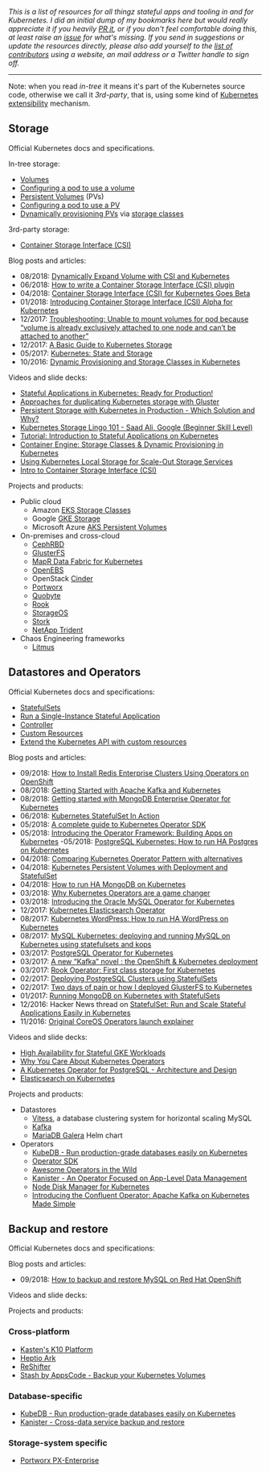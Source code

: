 _This is a list of resources for all thingz stateful apps and tooling in and for Kubernetes. I did an initial dump of my bookmarks here but would really appreciate it if you heavily [PR it](https://github.com/mhausenblas/stateful-kubernetes/pulls), or if you don't feel comfortable doing this, at least raise an [issue](https://github.com/mhausenblas/stateful-kubernetes/issues) for what's missing. If you send in suggestions or update the resources directly, please also add yourself to the [list of contributors](https://github.com/mhausenblas/stateful-kubernetes/blob/master/CONTRIBUTORS) using a website, an mail address or a Twitter handle to sign off._

---

Note: when you read _in-tree_ it means it's part of the Kubernetes source code, otherwise we call it _3rd-party_, that is, using some kind of [Kubernetes extensibility](https://speakerdeck.com/mhausenblas/bending-kubernetes-to-your-needs) mechanism.

## Storage

Official Kubernetes docs and specifications.

In-tree storage:

- [Volumes](https://kubernetes.io/docs/concepts/storage/volumes/)
- [Configuring a pod to use a volume](https://kubernetes.io/docs/tasks/configure-pod-container/configure-volume-storage/)
- [Persistent Volumes](https://kubernetes.io/docs/concepts/storage/persistent-volumes/) (PVs)
- [Configuring a pod to use a PV](https://kubernetes.io/docs/tasks/configure-pod-container/configure-persistent-volume-storage/)
- [Dynamically provisioning PVs](https://kubernetes.io/docs/concepts/storage/dynamic-provisioning/) via [storage classes](https://kubernetes.io/docs/concepts/storage/storage-classes/)

3rd-party storage:

- [Container Storage Interface (CSI)](https://github.com/container-storage-interface/spec)

Blog posts and articles:

- 08/2018: [Dynamically Expand Volume with CSI and Kubernetes](https://kubernetes.io/blog/2018/08/02/dynamically-expand-volume-with-csi-and-kubernetes/)
- 06/2018: [How to write a Container Storage Interface (CSI) plugin](https://arslan.io/2018/06/21/how-to-write-a-container-storage-interface-csi-plugin/)
- 04/2018: [Container Storage Interface (CSI) for Kubernetes Goes Beta](https://kubernetes.io/blog/2018/04/10/container-storage-interface-beta/)
- 01/2018: [Introducing Container Storage Interface (CSI) Alpha for Kubernetes](https://kubernetes.io/blog/2018/01/introducing-container-storage-interface/)
- 12/2017: [Troubleshooting: Unable to mount volumes for pod because “volume is already exclusively attached to one node and can’t be attached to another”](https://portworx.com/warning-failedattachvolume-warning-failedmount-kubernetes-aws-ebs/)
- 12/2017: [A Basic Guide to Kubernetes Storage](https://portworx.com/basic-guide-kubernetes-storage/)
- 05/2017: [Kubernetes: State and Storage](https://blog.openshift.com/kubernetes-state-storage/)
- 10/2016: [Dynamic Provisioning and Storage Classes in Kubernetes](https://kubernetes.io/blog/2016/10/dynamic-provisioning-and-storage-in-kubernetes/)

Videos and slide decks:

- [Stateful Applications in Kubernetes: Ready for Production!](https://speakerdeck.com/ntolia/stateful-applications-in-kubernetes-ready-for-production)
- [Approaches for duplicating Kubernetes storage with Gluster](https://www.youtube.com/watch?v=NaYTP9OKwdk)
- [Persistent Storage with Kubernetes in Production - Which Solution and Why?](https://www.youtube.com/watch?v=hqE5c5pyfrk)
- [Kubernetes Storage Lingo 101 - Saad Ali, Google (Beginner Skill Level)](https://www.youtube.com/watch?v=uSxlgK1bCuA)
- [Tutorial: Introduction to Stateful Applications on Kubernetes](https://www.youtube.com/watch?v=B-791PMq4cU)
- [Container Engine: Storage Classes & Dynamic Provisioning in Kubernetes](https://www.youtube.com/watch?v=qktFhjJmFhg)
- [Using Kubernetes Local Storage for Scale-Out Storage Services](https://www.youtube.com/watch?v=eqkgiPppZN8)
- [Intro to Container Storage Interface (CSI)](https://www.youtube.com/watch?v=_EFJeIQzbmo)


Projects and products:

- Public cloud
  - Amazon [EKS Storage Classes](https://docs.aws.amazon.com/eks/latest/userguide/storage-classes.html)
  - Google [GKE Storage](https://cloud.google.com/kubernetes-engine/docs/concepts/storage-overview)
  - Microsoft Azure [AKS Persistent Volumes](https://docs.microsoft.com/en-us/azure/aks/azure-disks-dynamic-pv)
- On-premises and cross-cloud
  - [CephRBD](https://access.redhat.com/products/red-hat-ceph-storage)
  - [GlusterFS](https://github.com/gluster/gluster-kubernetes)
  - [MapR Data Fabric for Kubernetes](https://mapr.com/solutions/data-fabric/kubernetes/)
  - [OpenEBS](http://github.com/openebs/openebs/)
  - OpenStack [Cinder](http://wiki.openstack.org/cinder)
  - [Portworx](https://docs.portworx.com/scheduler/kubernetes/)
  - [Quobyte](https://github.com/quobyte/kubernetes)
  - [Rook](http://rook.io/)
  - [StorageOS](http://storageos.com)
  - [Stork](https://github.com/libopenstorage/stork)
  - [NetApp Trident](https://github.com/NetApp/trident)
- Chaos Engineering frameworks
  - [Litmus](https://github.com/openebs/litmus)

## Datastores and Operators

Official Kubernetes docs and specifications:

- [StatefulSets](https://kubernetes.io/docs/concepts/workloads/controllers/statefulset/)
- [Run a Single-Instance Stateful Application](https://kubernetes.io/docs/tasks/run-application/run-single-instance-stateful-application/)
- [Controller](https://kubernetes.io/docs/reference/glossary/?fundamental=true#term-controller)
- [Custom Resources](https://kubernetes.io/docs/concepts/extend-kubernetes/api-extension/custom-resources/)
- [Extend the Kubernetes API with custom resources](https://kubernetes.io/docs/tasks/access-kubernetes-api/custom-resources/custom-resource-definitions/)

Blog posts and articles:

- 09/2018: [How to Install Redis Enterprise Clusters Using Operators on OpenShift](https://redislabs.com/blog/install-redis-enterprise-clusters-using-operators-openshift/)
- 08/2018: [Getting Started with Apache Kafka and Kubernetes](https://www.confluent.io/blog/getting-started-apache-kafka-kubernetes/)
- 08/2018: [Getting started with MongoDB Enterprise Operator for Kubernetes](https://hackernoon.com/getting-started-with-mongodb-enterprise-operator-for-kubernetes-bb5d5205fe02)
- 06/2018: [Kubernetes StatefulSet In Action](https://blog.openshift.com/kubernetes-statefulset-in-action/)
- 05/2018: [A complete guide to Kubernetes Operator SDK](https://banzaicloud.com/blog/operator-sdk/)
- 05/2018: [Introducing the Operator Framework: Building Apps on Kubernetes](https://coreos.com/blog/introducing-operator-framework)
-05/2018: [PostgreSQL Kubernetes: How to run HA Postgres on Kubernetes](https://portworx.com/ha-postgresql-kubernetes/)
- 04/2018: [Comparing Kubernetes Operator Pattern with alternatives](https://medium.com/@cloudark/why-to-write-kubernetes-operators-9b1e32a24814)
- 04/2018: [Kubernetes Persistent Volumes with Deployment and StatefulSet](https://akomljen.com/kubernetes-persistent-volumes-with-deployment-and-statefulset/)
- 04/2018: [How to run HA MongoDB on Kubernetes](https://portworx.com/ha-mongodb-kubernetes/)
- 03/2018: [Why Kubernetes Operators are a game changer](https://blog.couchbase.com/kubernetes-operators-game-changer/)
- 03/2018: [Introducing the Oracle MySQL Operator for Kubernetes](https://blogs.oracle.com/developers/introducing-the-oracle-mysql-operator-for-kubernetes)
- 12/2017: [Kubernetes Elasticsearch Operator](https://akomljen.com/kubernetes-elasticsearch-operator/)
- 08/2017: [Kubernetes WordPress: How to run HA WordPress on Kubernetes](https://portworx.com/kubernetes-wordpress-ha/)
- 08/2017: [MySQL Kubernetes: deploying and running MySQL on Kubernetes using statefulsets and kops](https://portworx.com/mysql-kubernetes/)
- 03/2017: [PostgreSQL Operator for Kubernetes](https://info.crunchydata.com/blog/postgres-operator-for-kubernetes)
- 03/2017: [A new “Kafka” novel : the OpenShift & Kubernetes deployment](https://paolopatierno.wordpress.com/2017/03/25/a-new-kafka-novel-the-openshift-kubernetes-deployment/)
- 03/2017: [Rook Operator: First class storage for Kubernetes](https://blog.rook.io/rook-operator-first-class-storage-for-kubernetes-2d0288831175)
- 02/2017: [Deploying PostgreSQL Clusters using StatefulSets](https://kubernetes.io/blog/2017/02/postgresql-clusters-kubernetes-statefulsets/)
- 02/2017: [Two days of pain or how I deployed GlusterFS to Kubernetes](https://blog.lwolf.org/post/how-i-deployed-glusterfs-cluster-to-kubernetes/)
- 01/2017: [Running MongoDB on Kubernetes with StatefulSets](https://kubernetes.io/blog/2017/01/running-mongodb-on-kubernetes-with-statefulsets/)
- 12/2016: Hacker News thread on [StatefulSet: Run and Scale Stateful Applications Easily in Kubernetes](https://news.ycombinator.com/item?id=13225183)
- 11/2016: [Original CoreOS Operators launch explainer](https://coreos.com/blog/introducing-operators.html)

Videos and slide decks:

- [High Availability for Stateful GKE Workloads](https://www.youtube.com/watch?v=rRZtZX0PDFc)
- [Why You Care About Kubernetes Operators](https://www.youtube.com/watch?v=6Csf0g9BTr4)
- [A Kubernetes Operator for PostgreSQL - Architecture and Design](https://www.youtube.com/watch?v=LwIOoU96iQw)
- [Elasticsearch on Kubernetes](https://speakerdeck.com/joerx/elasticsearch-on-kubernetes)

Projects and products:

- Datastores
  - [Vitess](https://vitess.io/), a database clustering system for horizontal scaling MySQL
  - [Kafka](https://www.confluent.io/resources/recommendations-for-deploying-apache-kafka-on-kubernetes)
  - [MariaDB Galera](https://github.com/adfinis-sygroup/mariadb-galera-chart) Helm chart
- Operators
  - [KubeDB - Run production-grade databases easily on Kubernetes](https://kubedb.com/)
  - [Operator SDK](https://github.com/operator-framework/operator-sdk)
  - [Awesome Operators in the Wild](https://github.com/operator-framework/awesome-operators)
  - [Kanister - An Operator Focused on App-Level Data Management](https://github.com/kanisterio/kanister)
  - [Node Disk Manager for Kubernetes](https://github.com/openebs/node-disk-manager)
  - [Introducing the Confluent Operator: Apache Kafka on Kubernetes Made Simple](https://www.confluent.io/blog/introducing-the-confluent-operator-apache-kafka-on-kubernetes/)

## Backup and restore

Official Kubernetes docs and specifications:

Blog posts and articles:
- 09/2018: [How to backup and restore MySQL on Red Hat OpenShift](https://portworx.com/backup-restore-mysql-red-hat-openshift/)

Videos and slide decks:

Projects and products:

### Cross-platform

- [Kasten's K10 Platform](https://kasten.io/product/)
- [Heptio Ark](https://github.com/heptio/ark)
- [ReShifter](http://reshifter.info/)
- [Stash by AppsCode - Backup your Kubernetes Volumes](https://github.com/appscode/stash)

### Database-specific

- [KubeDB - Run production-grade databases easily on Kubernetes](https://github.com/kubedb)
- [Kanister - Cross-data service backup and restore](https://github.com/kanisterio/kanister)

### Storage-system specific

- [Portworx PX-Enterprise](https://docs.portworx.com/cloud/backups.html#multi-cloud-backup-and-recovery-of-px-volumes)

